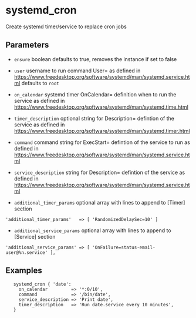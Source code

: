 systemd_cron
===========================

Create systemd timer/service to replace cron jobs

Parameters
----------

* `ensure`
boolean defaults to true, removes the instance if set to false

* `user`
username to run command User= as defined in
https://www.freedesktop.org/software/systemd/man/systemd.service.html
defaults to `root`

* `on_calendar`
systemd timer OnCalendar= definition when to run the service as defined in
https://www.freedesktop.org/software/systemd/man/systemd.time.html
 
* `timer_description`
optional string for Description= defintion of the service as defined in
https://www.freedesktop.org/software/systemd/man/systemd.timer.html
  
* `command`
command string for ExecStart= defintion of the service to run as defined in 
https://www.freedesktop.org/software/systemd/man/systemd.service.html

* `service_description`
string for Description= defintion of the service as defined in 
https://www.freedesktop.org/software/systemd/man/systemd.service.html

* `additional_timer_params`
optional array with lines to append to [Timer] section
```
'additional_timer_params'   => [ 'RandomizedDelaySec=10' ]
```

* `additional_service_params`
optional array with lines to append to [Service] section
```
'additional_service_params' => [ 'OnFailure=status-email-user@%n.service' ],
```

Examples
--------

```
   systemd_cron { 'date':
     on_calendar         => '*:0/10',
     command             => '/bin/date',
     service_description => 'Print date',
     timer_description   => 'Run date.service every 10 minutes',
   }
```


